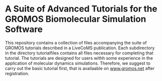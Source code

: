 # A Suite of Advanced Tutorials for the GROMOS Biomolecular Simulation Software

This repository contains a collection of files accompanying the suite of GROMOS tutorials 
described in a LiveCoMS publication. Each subdirectory in the directory 
tutorialfiles
contains all files necessary 
for completing that tutorial. The tutorials are designed for users withh some experience 
in the application of molecular dynamics simulations. Therefore, we suggest to 
carry out the basic tutorial first, that is availaable on www.gromos.net after registration.



